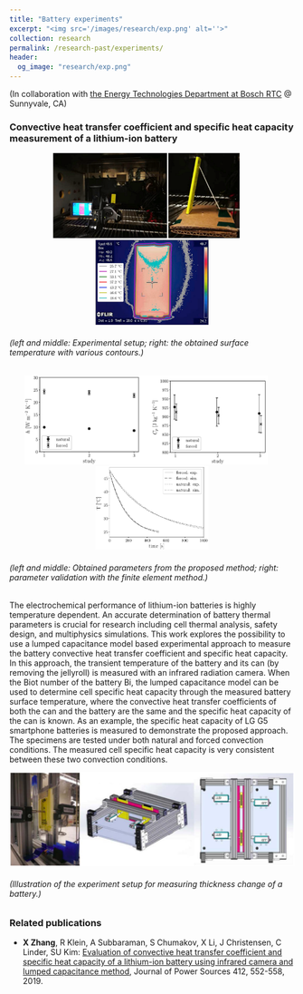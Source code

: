 ```yaml
---
title: "Battery experiments"
excerpt: "<img src='/images/research/exp.png' alt=''>"
collection: research
permalink: /research-past/experiments/
header: 
  og_image: "research/exp.png"
---
```


(In collaboration with [the Energy Technologies Department at Bosch RTC](https://www.bosch.com/research/know-how/research-experts/jake-christensen-ph-d/) @ Sunnyvale, CA)

### Convective heat transfer coefficient and specific heat capacity measurement of a lithium-ion battery

<p style="text-align:center">
<img src="/images/research/exp/exp-thermal-1.png" alt="" width="330px" > 
&nbsp;&nbsp;&nbsp;&nbsp; 
<img src="/images/research/exp/exp-thermal-2.png" alt="" width="200px" > 

<h6>(left and middle: Experimental setup; right: the obtained surface temperature with various contours.)</h6>
</p>

<p style="text-align:center">
<img src="/images/research/exp/exp-thermal-results-1.png" alt="" width="430px" > 
&nbsp;&nbsp;&nbsp;&nbsp; 
<img src="/images/research/exp/exp-thermal-results-2.png" alt="" width="200px" > 

<h6>(left and middle: Obtained parameters from the proposed method; right: parameter validation with the finite element method.)</h6>
</p>

The electrochemical performance of lithium-ion batteries is highly temperature dependent. An accurate determination of battery thermal parameters is crucial for research including cell thermal analysis, safety design, and multiphysics simulations. This work explores the possibility to use a lumped capacitance model based experimental approach to measure the battery convective heat transfer coefficient and specific heat capacity. In this approach, the transient temperature of the battery and its can (by removing the jellyroll) is measured with an infrared radiation camera. When the Biot number of the battery Bi, the lumped capacitance model can be used to determine cell specific heat capacity through the measured battery surface temperature, where the convective heat transfer coefficients of both the can and the battery are the same and the specific heat capacity of the can is known. As an example, the specific heat capacity of LG G5 smartphone batteries is measured to demonstrate the proposed approach. The specimens are tested under both natural and forced convection conditions. The measured cell specific heat capacity is very consistent between these two convection conditions.


<p style="text-align:center">
<img src="/images/research/exp/exp-displacement.png" alt="" width="550px" > 

<h6>(Illustration of the experiment setup for measuring thickness change of a battery.)</h6>
</p>

### Related publications

* <b>X Zhang</b>, R Klein, A Subbaraman, S Chumakov, X Li, J Christensen, C Linder, SU Kim: [Evaluation of convective heat transfer coefficient and specific heat capacity of a lithium-ion battery using infrared camera and lumped capacitance method](https://www.sciencedirect.com/science/article/pii/S0378775318313119), Journal of Power Sources 412, 552-558, 2019. <br>
